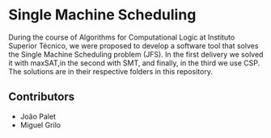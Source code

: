 # Single Machine Scheduling

During the course of Algorithms for Computational Logic at Instituto Superior Técnico, we were proposed to develop a software tool that solves the Single Machine Scheduling problem (JFS). In the first delivery we solved it with maxSAT,in the second with SMT, and finally, in the third we use CSP. The solutions are in their respective folders in this repository.


## Contributors

* João Palet
* Miguel Grilo
